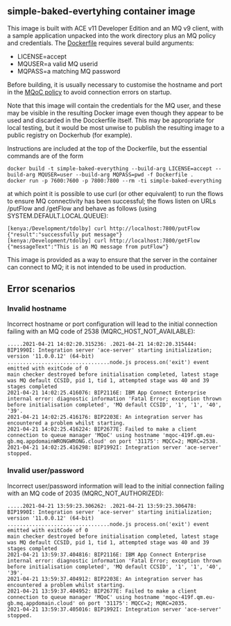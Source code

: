 ## simple-baked-evertyhing container image

This image is built with ACE v11 Developer Edition and an MQ v9 client, with a sample application unpacked
into the work directory plus an MQ policy and credentials. The [Dockerfile](Dockerfile.simple-baked-everything) 
requires several build arguments:
 - LICENSE=accept 
 - MQUSER=a valid MQ userid
 - MQPASS=a matching MQ password

Before building, it is usually necessary to customise the hostname and port in the 
[MQoC policy](eclipse-projects/MQOnCloudPolicies/MQoC.policyxml) to avoid connection errors on startup.

Note that this image will contain the credentials for the MQ user, and these may be visible in the resulting 
Docker image even though they appear to be used and discarded in the Docckerfile itself. This may be appropriate
for local testing, but it would be most unwise to publish the resulting image to a public registry on Dockerhub 
(for example).


Instructions are included at the top of the Dockerfile, but the essential commands are of the form
```
docker build -t simple-baked-everything --build-arg LICENSE=accept --build-arg MQUSER=user --build-arg MQPASS=pwd -f Dockerfile .
docker run -p 7600:7600 -p 7800:7800 --rm -ti simple-baked-everything
```
at which point it is possible to use curl (or other equivalent) to run the flows to ensure MQ connectivity 
has been successful; the flows listen on URLs /putFlow and /getFlow and behave as follows (using SYSTEM.DEFAULT.LOCAL.QUEUE):
```
[kenya:/Development/tdolby] curl http://localhost:7800/putFlow
{"result":"successfully put message"}
[kenya:/Development/tdolby] curl http://localhost:7800/getFlow
{"messageText":"This is an MQ message from putFlow"}
```

This image is provided as a way to ensure that the server in the container can connect to MQ; it is not intended 
to be used in production.

## Error scenarios

### Invalid hostname
Incorrect hostname or port configuration will lead to the initial connection failing with an 
MQ code of 2538 (MQRC_HOST_NOT_AVAILABLE):

```
.....2021-04-21 14:02:20.315236: .2021-04-21 14:02:20.315444: BIP1990I: Integration server 'ace-server' starting initialization; version '11.0.0.12' (64-bit) 
.................................node.js process.on('exit') event emitted with exitCode of 0
main checker destroyed before initialisation completed, latest stage was MQ default CCSID, pid 1, tid 1, attempted stage was 40 and 39 stages completed
2021-04-21 14:02:25.416076: BIP2116E: IBM App Connect Enterprise internal error: diagnostic information 'Fatal Error; exception thrown before initialisation completed', 'MQ default CCSID', '1', '1', '40', '39'. 
2021-04-21 14:02:25.416176: BIP2203E: An integration server has encountered a problem whilst starting. 
2021-04-21 14:02:25.416224: BIP2677E: Failed to make a client connection to queue manager 'MQoC' using hostname 'mqoc-419f.qm.eu-gb.mq.appdomainWRONGWRONG.cloud' on port '31175': MQCC=2; MQRC=2538. 
2021-04-21 14:02:25.416298: BIP1992I: Integration server 'ace-server' stopped. 
```

### Invalid user/password
Incorrect user/password information will lead to the initial connection failing with an 
MQ code of 2035 (MQRC_NOT_AUTHORIZED):
```
.....2021-04-21 13:59:23.306262: .2021-04-21 13:59:23.306478: BIP1990I: Integration server 'ace-server' starting initialization; version '11.0.0.12' (64-bit) 
.................................node.js process.on('exit') event emitted with exitCode of 0
main checker destroyed before initialisation completed, latest stage was MQ default CCSID, pid 1, tid 1, attempted stage was 40 and 39 stages completed
2021-04-21 13:59:37.404816: BIP2116E: IBM App Connect Enterprise internal error: diagnostic information 'Fatal Error; exception thrown before initialisation completed', 'MQ default CCSID', '1', '1', '40', '39'. 
2021-04-21 13:59:37.404912: BIP2203E: An integration server has encountered a problem whilst starting. 
2021-04-21 13:59:37.404952: BIP2677E: Failed to make a client connection to queue manager 'MQoC' using hostname 'mqoc-419f.qm.eu-gb.mq.appdomain.cloud' on port '31175': MQCC=2; MQRC=2035. 
2021-04-21 13:59:37.405016: BIP1992I: Integration server 'ace-server' stopped. 
```

